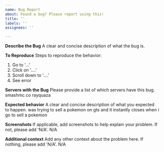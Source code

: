 ```yaml
---
name: Bug Report
about: Found a bug? Please report using this!
title: ''
labels: ''
assignees: ''

---
```


**Describe the Bug**
A clear and concise description of what the bug is.

**To Reproduce**
Steps to reproduce the behavior:
1. Go to '...'
2. Click on '....'
3. Scroll down to '....'
4. See error

**Servers with the Bug**
Please provide a list of which servers have this bug. smashmc.co rayquaza

**Expected behavior**
A clear and concise description of what you expected to happen. was trying to sell a pokemon on gts and it instantly closes when i go to sell a pokemon

**Screenshots**
If applicable, add screenshots to help explain your problem. If not, please add 'N/A'. N/A

**Additional context**
Add any other context about the problem here. If nothing, please add 'N/A'. N/A
